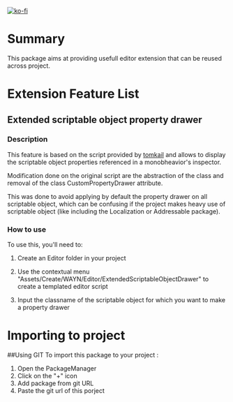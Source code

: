 [![ko-fi](https://ko-fi.com/img/githubbutton_sm.svg)](https://ko-fi.com/M4M8UEQP8)

# Summary

This package aims at providing usefull editor extension that can be reused across project.

# Extension Feature List

## Extended scriptable object property drawer

### Description

This feature is based on the script provided by [tomkail](https://gist.github.com/tomkail/ba4136e6aa990f4dc94e0d39ec6a058c) and allows to display the scriptable object properties referenced in a monobheavior's inspector.

Modification done on the original script are the abstraction of the class and removal of the class CustomPropertyDrawer attribute.

This was done to avoid applying by default the property drawer on all scriptable object, which can be confusing if the project makes heavy use of scriptable object (like including the Localization or Addressable package).

### How to use

To use this, you'll need to:

1. Create an Editor folder in your project

2. Use the contextual menu "Assets/Create/WAYN/Editor/ExtendedScriptableObjectDrawer" to create a templated editor script

3. Input the classname of the scriptable object for which you want to make a property drawer 

# Importing to project
##Using GIT
To import this package to your project :
1) Open the PackageManager
2) Click on the "+" icon
3) Add package from git URL
4) Paste the git url of this porject
